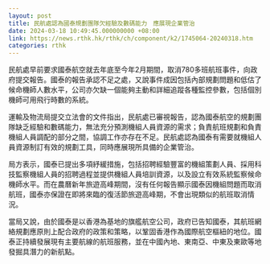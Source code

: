 ```yaml
---
layout: post
title: 民航處認為國泰規劃團隊欠經驗及數碼能力　應展現企業管治
date: 2024-03-18 10:49:45.000000000 +08:00
link: https://news.rthk.hk/rthk/ch/component/k2/1745064-20240318.htm
categories: rthk
---
```


民航處早前要求國泰航空就去年底至今年2月期間，取消780多班航班事件，向政府提交報告。國泰的報告承認不足之處，又說事件成因包括內部規劃問題和低估了候命機師人數水平，公司亦欠缺一個能夠主動和詳細追蹤各種監控參數，包括個別機師可用飛行時數的系統。

運輸及物流局提交立法會的文件指出，民航處已審視報告，認為國泰航空的規劃團隊缺乏經驗和數碼能力，無法充分預測機組人員資源的需求；負責航班規劃和負責機組人員調配的部分之間，協調工作亦存在不足。民航處認為國泰有需要就機組人員資源制訂有效的規劃工具，同時應展現所具備的企業管治。

局方表示，國泰已提出多項紓緩措施，包括招聘經驗豐富的機組策劃人員、採用科技監察機組人員的招聘過程並提供機組人員培訓資源，以及設立有效系統監察候命機師水平。而在農曆新年旅遊高峰期間，沒有任何報告顯示國泰因機組問題而取消航班，國泰亦保證在即將來臨的復活節旅遊高峰期，不會出現類似的航班取消情況。

當局又說，由於國泰是以香港為基地的旗艦航空公司，政府已告知國泰，其航班網絡規劃應原則上配合政府的政策和策略，以鞏固香港作為國際航空樞紐的地位。國泰正持續發展現有主要航線的航班服務，並在中國內地、東南亞、中東及東歐等地發掘具潛力的新航點。
